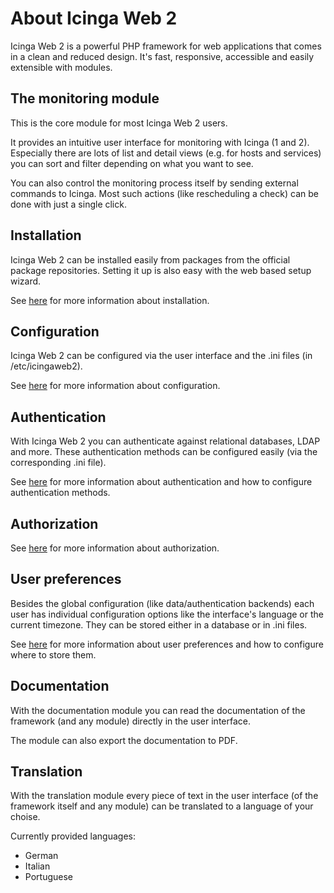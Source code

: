 # <a id="about"></a> About Icinga Web 2

Icinga Web 2 is a powerful PHP framework for web applications that comes in a clean and reduced design.
It's fast, responsive, accessible and easily extensible with modules.

## <a id="about-monitoring"></a> The monitoring module

This is the core module for most Icinga Web 2 users.

It provides an intuitive user interface for monitoring with Icinga (1 and 2).
Especially there are lots of list and detail views (e.g. for hosts and services)
you can sort and filter depending on what you want to see.

You can also control the monitoring process itself by sending external commands to Icinga.
Most such actions (like rescheduling a check) can be done with just a single click.

## <a id="about-installation"></a> Installation

Icinga Web 2 can be installed easily from packages from the official package repositories.
Setting it up is also easy with the web based setup wizard.

See [here](installation#installation) for more information about installation.

## <a id="about-configuration"></a> Configuration

Icinga Web 2 can be configured via the user interface and the .ini files (in /etc/icingaweb2).

See [here](configuration#configuration) for more information about configuration.

## <a id="about-authentication"></a> Authentication

With Icinga Web 2 you can authenticate against relational databases, LDAP and more.
These authentication methods can be configured easily (via the corresponding .ini file).

See [here](authentication#authentication) for more information about authentication
and how to configure authentication methods.

## <a id="about-authorization"></a> Authorization

See [here](security#security) for more information about authorization.

## <a id="about-preferences"></a> User preferences

Besides the global configuration (like data/authentication backends)
each user has individual configuration options like the interface's language or the current timezone.
They can be stored either in a database or in .ini files.

See [here](preferences#preferences) for more information about user preferences
and how to configure where to store them.

## <a id="about-documentation"></a> Documentation

With the documentation module you can read the documentation of the framework (and any module) directly in the user interface.

The module can also export the documentation to PDF.

## <a id="about-translation"></a> Translation

With the translation module every piece of text in the user interface (of the framework itself and any module) can be translated to a language of your choise.

Currently provided languages:

* German
* Italian
* Portuguese
